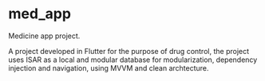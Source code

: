 # med_app

Medicine app project.

A project developed in Flutter for the purpose of drug control, the project uses ISAR as a local and modular database for modularization, dependency injection and navigation, using MVVM and clean archtecture.


